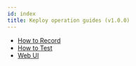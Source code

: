 ```yaml
---
id: index
title: Keploy operation guides (v1.0.0)
---
```


- [How to Record](/operation/record-operations)
- [How to Test](/operation/test-operations)
- [Web UI](/operation/web-ui-operations)
